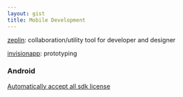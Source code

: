 ```yaml
---
layout: gist
title: Mobile Development
---
```


[zeplin](https://zeplin.io): collaboration/utility tool for developer and designer

[invisionapp](https://www.invisionapp.com/): prototyping

### Android

[Automatically accept all sdk license](https://stackoverflow.com/questions/38096225/automatically-accept-all-sdk-licences)
